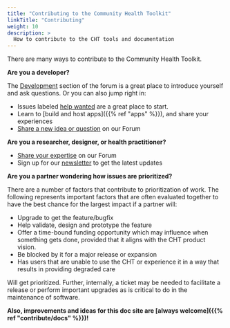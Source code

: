 ```yaml
---
title: "Contributing to the Community Health Toolkit"
linkTitle: "Contributing"
weight: 10
description: >
  How to contribute to the CHT tools and documentation
---
```


There are many ways to contribute to the Community Health Toolkit.

**Are you a developer?**

The [Development](https://forum.communityhealthtoolkit.org/c/developement/7) section of the forum is a great place to introduce yourself and ask questions. Or you can also jump right in:
- Issues labeled [help wanted](https://github.com/medic/cht-core/issues?q=is%3Aopen%20is%3Aissue%20label%3A%22Help%20wanted%22) are a great place to start. 
- Learn to [build and host apps]({{% ref "apps" %}}), and share your experiences
- [Share a new idea or question](https://forum.communityhealthtoolkit.org/) on our Forum

**Are you a researcher, designer, or health practitioner?**

- [Share your expertise](https://forum.communityhealthtoolkit.org) on our Forum
- Sign up for our [newsletter](https://communityhealthtoolkit.org/contact) to get the latest updates

**Are you a partner wondering how issues are prioritized?**

There are a number of factors that contribute to prioritization of work. The following represents important factors that are often evaluated together to have the best chance for the largest impact if a partner will: 

* Upgrade to get the feature/bugfix
* Help validate, design and prototype the feature 
* Offer a time-bound funding opportunity which may influence when something gets done, provided that it aligns with the CHT product vision.
* Be blocked by it for a major release or expansion 
* Has users that are unable to use the CHT or experience it in a way that results in providing degraded care

Will get prioritized.  Further, internally, a ticket may be needed to facilitate a release or perform important upgrades as is critical to do in the maintenance of software.


**Also, improvements and ideas for this doc site are [always welcome]({{% ref "contribute/docs" %}})!**
